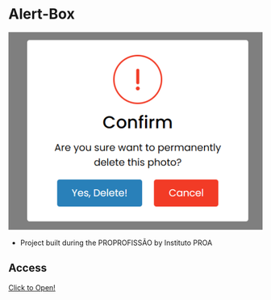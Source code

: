 # Alert-Box

 ![preview](preview.png)

 - Project built during the PROPROFISSÃO by Instituto PROA

## Access
 [Click to Open!](https://guirl-dev.github.io/Alert-Box/)
